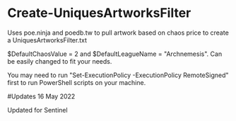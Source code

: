 # Create-UniquesArtworksFilter
Uses poe.ninja and poedb.tw to pull artwork based on chaos price to create a UniquesArtworksFilter.txt

$DefaultChaosValue = 2 and $DefaultLeagueName = "Archnemesis". Can be easily changed to fit your needs.

You may need to run "Set-ExecutionPolicy -ExecutionPolicy RemoteSigned" first to run PowerShell scripts on your machine.

#Updates 16 May 2022

Updated for Sentinel
